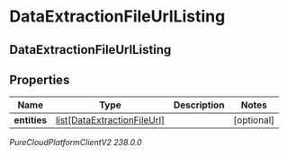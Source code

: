 # DataExtractionFileUrlListing

## DataExtractionFileUrlListing

## Properties

|Name | Type | Description | Notes|
|------------ | ------------- | ------------- | -------------|
| **entities** | [list[DataExtractionFileUrl]](DataExtractionFileUrl) |  | [optional] |



_PureCloudPlatformClientV2 238.0.0_
